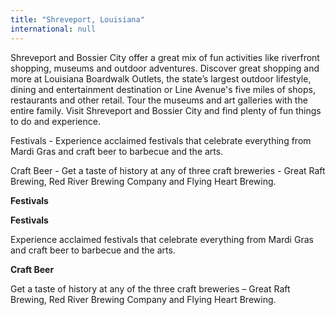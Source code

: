 ```yaml
---
title: "Shreveport, Louisiana"
international: null
---
```


Shreveport and Bossier City offer a great mix of fun activities like riverfront shopping, museums and outdoor adventures. Discover great shopping and more at Louisiana Boardwalk Outlets, the state’s largest outdoor lifestyle, dining and entertainment destination or Line Avenue's five miles of shops, restaurants and other retail. Tour the museums and art galleries with the entire family. Visit Shreveport and Bossier City and find plenty of fun things to do and experience.

Festivals - Experience acclaimed festivals that celebrate everything from Mardi Gras and craft beer to barbecue and the arts.

Craft Beer - Get a taste of history at any of three craft breweries - Great Raft Brewing, Red River Brewing Company and Flying Heart Brewing.

**Festivals**

**Festivals**

Experience acclaimed festivals that celebrate everything from Mardi Gras and craft beer to barbecue and the arts.

  
**Craft Beer**

Get a taste of history at any of the three craft breweries – Great Raft Brewing, Red River Brewing Company and Flying Heart Brewing. 
  
